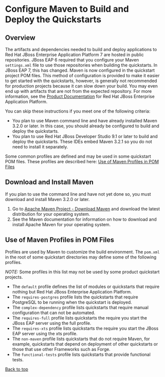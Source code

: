 Configure Maven to Build and Deploy the Quickstarts
===============

Overview
--------

The artifacts and dependencies needed to build and deploy applications to Red Hat JBoss Enterprise Application Platform 7 are hosted in public repositories. JBoss EAP 6 required that you configure your Maven `settings.xml` file to use those repositories when building the quickstarts. In JBoss EAP 7, this has changed. Maven is now configured in the quickstart project POM files. This method of configuration is provided to make it easier to get started with the quickstarts, however, is generally not recommended for production projects because it can slow down your build. You may even end up with artifacts that are not from the expected repository.  For more information, see the [Product Documentation](https://access.redhat.com/documentation/en/jboss-enterprise-application-platform/) for Red Hat JBoss Enterprise Application Platform.

You can skip these instructions if you meet one of the following criteria:

* You plan to use Maven command line and have already installed Maven 3.2.0 or later. In this case, you should already be configured to build and deploy the quickstarts.
* You plan to use Red Hat JBoss Developer Studio 9.1 or later to build and deploy the quickstarts. These IDEs embed Maven 3.2.1 so you do not need to install it separately.

Some common profiles are defined and may be used in some quickstart POM files. These profiles are described here: [Use of Maven Profiles in POM Files](#use-of-maven-profiles-in-pom-files)

Download and Install Maven
--------------------------

If you plan to use the command line and have not yet done so, you must download and install Maven 3.2.0 or later.

1. Go to [Apache Maven Project - Download Maven](http://maven.apache.org/download.html) and download the latest distribution for your operating system.
2. See the Maven documentation for information on how to download and install Apache Maven for your operating system.
           

Use of Maven Profiles in POM Files
----------------------------------

Profiles are used by Maven to customize the build environment. The `pom.xml` in the root of some quickstart directories may define some of the following profiles.

_NOTE:_ Some profiles in this list may not be used by some product quickstart projects.

* The `default` profile defines the list of modules or quickstarts that require nothing but Red Hat JBoss Enterprise Application Platform.
* The `requires-postgres` profile lists the quickstarts that require PostgreSQL to be running when the quickstart is deployed.
* The `complex-dependency` profile lists quickstarts that require manual configuration that can not be automated.
* The `requires-full` profile lists quickstarts the require you start the JBoss EAP server using the full profile.
* The `requires-xts` profile lists quickstarts the require you start the JBoss EAP server using the xts profile.
* The `non-maven` profile lists quickstarts that do not require Maven, for example, quickstarts that depend on deployment of other quickstarts or those that use other Frameworks such as Forge.
* The `functional-tests` profile lists quickstarts that provide functional tests.

[Back to top](#configure-maven-to-build-and-deploy-the-quickstarts)
